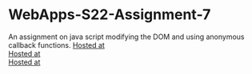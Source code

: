 # WebApps-S22-Assignment-7
An assignment on java script modifying the DOM and using anonymous callback functions.
[Hosted at](https://44-563-web-apps-s22.github.io/webapps-s22-assignment-7-ushareddypati/hunt.html)<br>
[Hosted at](https://44-563-web-apps-s22.github.io/webapps-s22-assignment-7-ushareddypati/reaction.html)<br>
[Hosted at](https://44-563-web-apps-s22.github.io/webapps-s22-assignment-7-ushareddypati/queue.html)